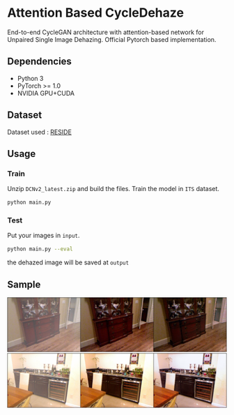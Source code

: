 
# Attention Based CycleDehaze

End-to-end CycleGAN architecture with attention-based network for Unpaired Single Image
Dehazing. Official Pytorch based implementation.



## Dependencies

- Python 3
- PyTorch >= 1.0
- NVIDIA GPU+CUDA

## Dataset
Dataset used : [RESIDE](https://sites.google.com/view/reside-dehaze-datasets/)
## Usage
### Train
Unzip `DCNv2_latest.zip` and build the files.
Train the model in `ITS` dataset.   

```bash
python main.py
```
### Test
Put your images in `input`. 

```bash
python main.py --eval
```
the dehazed image will be saved at `output`
## Sample

![App Screenshot](samples/fig1.png)
![App Screenshot](samples/fig2.png)

